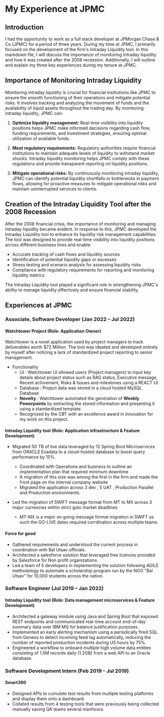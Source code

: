 # My Experience at JPMC

## Introduction

I had the opportunity to work as a full stack developer at JPMorgan Chase & Co (JPMC) for a period of three years. During my time at JPMC, I primarily focused on the development of the firm's Intraday Liquidity tool. In this markdown file, I will discuss the importance of monitoring intraday liquidity and how it was created after the 2008 recession. Additionally, I will outline and explain my three key experiences during my tenure at JPMC.

## Importance of Monitoring Intraday Liquidity

Monitoring intraday liquidity is crucial for financial institutions like JPMC to ensure the smooth functioning of their operations and mitigate potential risks. It involves tracking and analyzing the movement of funds and the availability of liquid assets throughout the trading day. By monitoring intraday liquidity, JPMC can:

1. **Optimize liquidity management:** Real-time visibility into liquidity positions helps JPMC make informed decisions regarding cash flow, funding requirements, and investment strategies, ensuring optimal utilization of available funds.

2. **Meet regulatory requirements:** Regulatory authorities require financial institutions to maintain adequate levels of liquidity to withstand market shocks. Intraday liquidity monitoring helps JPMC comply with these regulations and provide transparent reporting on liquidity positions.

3. **Mitigate operational risks:** By continuously monitoring intraday liquidity, JPMC can identify potential liquidity shortfalls or bottlenecks in payment flows, allowing for proactive measures to mitigate operational risks and maintain uninterrupted services to clients.

## Creation of the Intraday Liquidity Tool after the 2008 Recession

After the 2008 financial crisis, the importance of monitoring and managing intraday liquidity became evident. In response to this, JPMC developed the Intraday Liquidity tool to enhance its liquidity risk management capabilities. The tool was designed to provide real-time visibility into liquidity positions across different business lines and enable:

- Accurate tracking of cash flows and liquidity sources
- Identification of potential liquidity gaps or excesses
- Stress testing and scenario analysis for assessing liquidity risks
- Compliance with regulatory requirements for reporting and monitoring liquidity metrics

The Intraday Liquidity tool played a significant role in strengthening JPMC's ability to manage liquidity effectively and ensure financial stability.

## Experiences at JPMC

### Associate, Software Developer (Jan 2022 – Jul 2022)

#### Watchtower Project (Role: Application Owner)

Watchtower is a novel application used by project managers to track deliverables worth $72 Million. The tool was ideated and developed entirely by myself after noticing a lack of standardized project reporting to senior management.
- Functionality
  - UI : Watchtower UI allowed users (Project managers) to input key details about project status such as RAG status, Executive message, Recent achivement, Risks & Issues and milestones using a REACT UI.
  - Database : Project data was stored in a cloud hosted MySQL Database
  - **Novelty** : Watchtower automated the generation of **Weekly Powerpoints** by extracting the stored information and presenting it using a standardized template.
  - Recognized by the CBT with an excellence award in innovation for my work on this project.

#### Intraday Liquidity tool (Role: Application infrastructure  & Feature Development)
- Migrated 50 TB of live data leveraged by 12 Spring Boot Microservices from ORACLE Exadata to a cloud-hosted database to boost query performance by 15%.
  - Coordinated with Operations and buisness to outline an implementation plan that required minimum downtime
  - A migration of this size was among the first in the firm and made the front page on the internal company website
  - Migrated the application across 3 dev , 5 UAT , Production Parallel and Production environments.

- Led the migration of SWIFT message format from MT to MX across 3 major currencies within strict goto market deadlines
  - MT-MX is a major on going message format migration in SWIFT as such the GO-LIVE dates required corrdination across multiple teams 

#### Force for good
- Gathered requirements and understood the current process in coordination with Bal Utsav officials.
- Architected a salesforce solution that leveraged free licences provided by Salesforce for Non profit organizations.
- Led a team of 5 developers in implementing  the solution following AGILE methodology to automate a scholarship program run by the NGO "Bal Utsav" for 10,000 students across the nation.


### Software Engineer (Jul 2019 – Jan 2022)

#### Intraday Liquidity tool (Role: Data management microservices & Feature Development)

- Architected a gateway module using Java and Spring Boot that exposed REST endpoints and communicated real-time account end-of-day summary data over IBM MQ for balance justification purposes.
- Implemented an early alerting mechanism using a periodically fired SQL from Geneos to detect incoming feed lag automatically, reducing the number of reported production incidents during US hours by 75%.
- Engineered a workflow to onboard multiple high volume data entities consisting of 1.5M records daily (1.2GB) from a web API to an Oracle database.

### Software Development Intern (Feb 2019 - Jul 2019)

#### Smart360
- Designed APIs to cumulate test results from multiple testing platforms and display them onto a dashboard.
- Collated results from 4 testing tools that were previously being collected manually saving QA teams several manhours.

